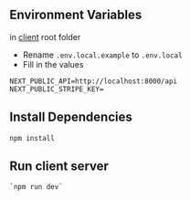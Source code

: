 ## Environment Variables

in [client](https://github.com/dpthegrey/bookish-guide/tree/main/client) root folder

- Rename `.env.local.example` to `.env.local`
- Fill in the values

```.env.local
NEXT_PUBLIC_API=http://localhost:8000/api
NEXT_PUBLIC_STRIPE_KEY=
```

## Install Dependencies

```
npm install
```

## Run client server

```
`npm run dev`
```
